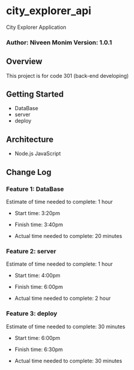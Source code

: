 # city_explorer_api
City Explorer Application
### Author: Niveen Monim Version: 1.0.1

## Overview
This project is for code 301 (back-end developing)

## Getting Started
- DataBase
- server
- deploy

## Architecture
- Node.js JavaScript

## Change Log
### Feature 1: DataBase
Estimate of time needed to complete: 1 hour

- Start time: 3:20pm

- Finish time: 3:40pm

- Actual time needed to complete: 20 minutes

### Feature 2: server
Estimate of time needed to complete: 1 hour

- Start time: 4:00pm

- Finish time: 6:00pm

- Actual time needed to complete: 2 hour

### Feature 3: deploy
Estimate of time needed to complete: 30 minutes

- Start time: 6:00pm

- Finish time: 6:30pm

- Actual time needed to complete: 30 minutes


